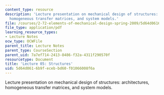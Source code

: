 ```yaml
---
content_type: resource
description: 'Lecture presentation on mechanical design of structures: architectures,
  homogeneous transfer matrices, and system models.'
file: /courses/2-72-elements-of-mechanical-design-spring-2009/5d64d0616b9fecebbd60f01066008f6a_MIT2_72s09_lec05.pdf
file_type: application/pdf
learning_resource_types:
- Lecture Notes
ocw_type: OCWFile
parent_title: Lecture Notes
parent_type: CourseSection
parent_uid: 7a7ef714-2413-8486-f32a-4311f290570f
resourcetype: Document
title: 'Lecture 05: Structures'
uid: 5d64d061-6b9f-eceb-bd60-f01066008f6a
---
```

Lecture presentation on mechanical design of structures: architectures, homogeneous transfer matrices, and system models.


